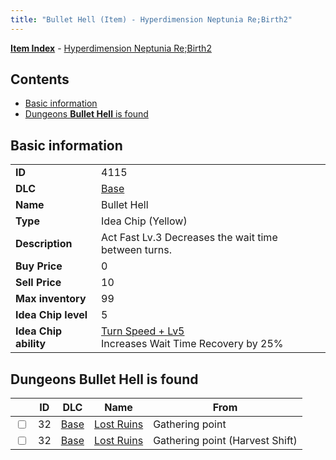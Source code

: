```yaml
---
title: "Bullet Hell (Item) - Hyperdimension Neptunia Re;Birth2"
---
```


[**Item Index**](/neptunia/rb2/item/index.html) - [Hyperdimension Neptunia Re;Birth2](/neptunia/rb2)

## Contents

- [Basic information](#basic-information)
- [Dungeons **Bullet Hell** is found](#dungeons-bullet-hell-is-found)

## Basic information

|   |   |
| -- | -- |
| **ID** | 4115 |
| **DLC** | [Base](/neptunia/rb2/dlc/0-base.html) |
| **Name** | Bullet Hell |
| **Type** | Idea Chip (Yellow) |
| **Description** | Act Fast Lv.3 Decreases the wait time between turns. |
| **Buy Price** | 0 |
| **Sell Price** | 10 |
| **Max inventory** | 99 |
| **Idea Chip level** | 5 |
| **Idea Chip ability** | [Turn Speed + Lv5](/neptunia/rb2/ability/0-9514-turn-speed-lv5.html)<br />Increases Wait Time Recovery by 25% |

## Dungeons **Bullet Hell** is found

|    | ID | DLC | Name | From |
| -- | -- | --- | ---- | ---- |
| <input type="checkbox" id="rb2-dungeon-0-32" class="trackbox" /> | 32 | [Base](/neptunia/rb2/dlc/0-base.html) | [Lost Ruins](/neptunia/rb2/dungeon/0-32-lost-ruins.html) | Gathering point |
| <input type="checkbox" id="rb2-dungeon-0-32" class="trackbox" /> | 32 | [Base](/neptunia/rb2/dlc/0-base.html) | [Lost Ruins](/neptunia/rb2/dungeon/0-32-lost-ruins.html) | Gathering point (Harvest Shift) |